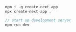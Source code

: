 ```javascript
npm i -g create-next-app
npx create-next-app .

// start up development server
npm run dev
```
